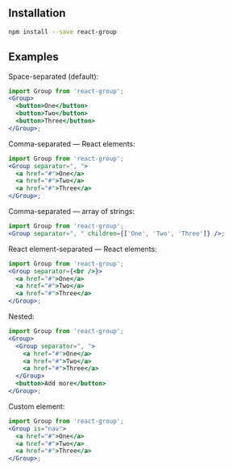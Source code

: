 ## Installation

```bash
npm install --save react-group
```

## Examples

Space-separated (default):

```jsx
import Group from 'react-group';
<Group>
  <button>One</button>
  <button>Two</button>
  <button>Three</button>
</Group>;
```

Comma-separated — React elements:

```jsx
import Group from 'react-group';
<Group separator=", ">
  <a href="#">One</a>
  <a href="#">Two</a>
  <a href="#">Three</a>
</Group>;
```

Comma-separated — array of strings:

```jsx
import Group from 'react-group';
<Group separator=", " children={['One', 'Two', 'Three']} />;
```

React element-separated — React elements:

```jsx
import Group from 'react-group';
<Group separator={<br />}>
  <a href="#">One</a>
  <a href="#">Two</a>
  <a href="#">Three</a>
</Group>;
```

Nested:

```jsx
import Group from 'react-group';
<Group>
  <Group separator=", ">
    <a href="#">One</a>
    <a href="#">Two</a>
    <a href="#">Three</a>
  </Group>
  <button>Add more</button>
</Group>;
```

Custom element:

```jsx
import Group from 'react-group';
<Group is="nav">
  <a href="#">One</a>
  <a href="#">Two</a>
  <a href="#">Three</a>
</Group>;
```
